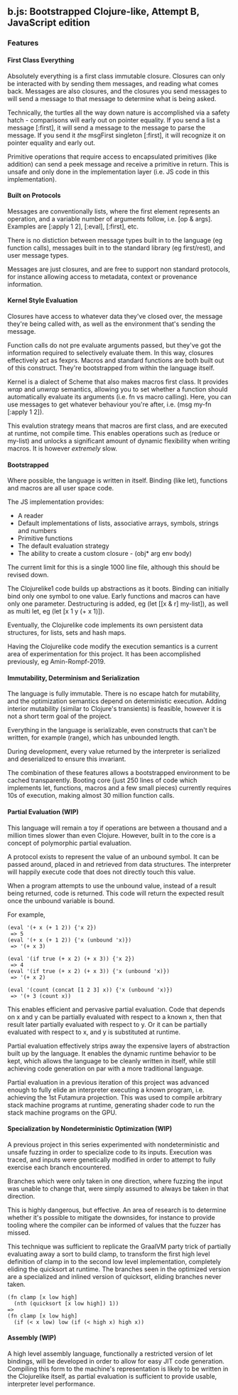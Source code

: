 ## b.js: Bootstrapped Clojure-like, Attempt B, JavaScript edition

### Features

#### First Class Everything

Absolutely everything is a first class immutable closure. Closures can only be interacted with by sending them messages, and reading what comes back. Messages are also closures, and the closures you send messages to will send a message to that message to determine what is being asked.

Technically, the turtles all the way down nature is accomplished via a safety hatch - comparisons will early out on pointer equality. If you send a list a message [:first], it will send a message to the message to parse the message. If you send it *the* msgFirst singleton [:first], it will recognize it on pointer equality and early out.

Primitive operations that require access to encapsulated primitives (like addition) can send a peek message and receive a primitive in return. This is unsafe and only done in the implementation layer (i.e. JS code in this implementation).

#### Built on Protocols

Messages are conventionally lists, where the first element represents an operation, and a variable number of arguments follow, i.e. [op & args]. Examples are [:apply 1 2], [:eval], [:first], etc.

There is no distiction between message types built in to the language (eg function calls), messages built in to the standard library (eg first/rest), and user message types.

Messages are just closures, and are free to support non standard protocols, for instance allowing access to metadata, context or provenance information.

#### Kernel Style Evaluation

Closures have access to whatever data they've closed over, the message they're being called with, as well as the environment that's sending the message.

Function calls do not pre evaluate arguments passed, but they've got the information required to selectively evaluate them. In this way, closures effectively act as fexprs. Macros and standard functions are both built out of this construct. They're bootstrapped from within the language itself.

Kernel is a dialect of Scheme that also makes macros first class. It provides *wrap* and *unwrap* semantics, allowing you to set whether a function should automatically evaluate its arguments (i.e. fn vs macro calling). Here, you can use messages to get whatever behaviour you're after, i.e. (msg my-fn [:apply 1 2]).

This evalution strategy means that macros are first class, and are executed at runtime, not compile time. This enables operations such as (reduce or my-list) and unlocks a significant amount of dynamic flexibility when writing macros. It is however *extremely* slow.

#### Bootstrapped

Where possible, the language is written in itself. Binding (like let), functions and macros are all user space code.

The JS implementation provides:

 * A reader
 * Default implementations of lists, associative arrays, symbols, strings and numbers
 * Primitive functions
 * The default evaluation strategy
 * The ability to create a custom closure - (obj* arg env body)

The current limit for this is a single 1000 line file, although this should be revised down.

The Clojurelike1 code builds up abstractions as it boots. Binding can initially bind only one symbol to one value. Early functions and macros can have only one parameter. Destructuring is added, eg (let [[x & r] my-list]), as well as multi let, eg (let [x 1 y (+ x 1)]).

Eventually, the Clojurelike code implements its own persistent data structures, for lists, sets and hash maps.

Having the Clojurelike code modify the execution semantics is a current area of experimentation for this project. It has been accomplished previously, eg Amin-Rompf-2019.

#### Immutability, Determinism and Serialization

The language is fully immutable. There is no escape hatch for mutability, and the optimization semantics depend on deterministic execution. Adding interior mutability (similar to Clojure's transients) is feasible, however it is not a short term goal of the project.

Everything in the language is serializable, even constructs that can't be written, for example (range), which has unbounded length.

During development, every value returned by the interpreter is serialized and deserialized to ensure this invariant.

The combination of these features allows a bootstrapped environment to be cached transparently. Booting core (just 250 lines of code which implements let, functions, macros and a few small pieces) currently requires 10s of execution, making almost 30 million function calls.

#### Partial Evaluation (WIP)

This language will remain a toy if operations are between a thousand and a million times slower than even Clojure. However, built in to the core is a concept of polymorphic partial evaluation.

A protocol exists to represent the value of an unbound symbol. It can be passed around, placed in and retrieved from data structures. The interpreter will happily execute code that does not directly touch this value.

When a program attempts to use the unbound value, instead of a result being returned, code is returned. This code will return the expected result once the unbound variable is bound.

For example,

```
(eval '(+ x (+ 1 2)) {'x 2})
 => 5
(eval '(+ x (+ 1 2)) {'x (unbound 'x)})
 => '(+ x 3)

(eval '(if true (+ x 2) (+ x 3)) {'x 2})
 => 4
(eval '(if true (+ x 2) (+ x 3)) {'x (unbound 'x)})
 => '(+ x 2)

(eval '(count (concat [1 2 3] x)) {'x (unbound 'x)})
 => '(+ 3 (count x))
```

This enables efficient and pervasive partial evaluation. Code that depends on x and y can be partially evaluated with respect to a known x, then that result later partially evaluated with respect to y. Or it can be partially evaluated with respect to x, and y is substituted at runtime.

Partial evaluation effectively strips away the expensive layers of abstraction built up by the language. It enables the dynamic runtime behavior to be kept, which allows the language to be cleanly written in itself, while still achieving code generation on par with a more traditional language.

Partial evaluation in a previous iteration of this project was advanced enough to fully elide an interpreter executing a known program, i.e. achieving the 1st Futamura projection. This was used to compile arbitrary stack machine programs at runtime, generating shader code to run the stack machine programs on the GPU.

#### Specialization by Nondeterministic Optimization (WIP)

A previous project in this series experimented with nondeterministic and unsafe fuzzing in order to specialize code to its inputs. Execution was traced, and inputs were genetically modified in order to attempt to fully exercise each branch encountered.

Branches which were only taken in one direction, where fuzzing the input was unable to change that, were simply assumed to always be taken in that direction.

This is highly dangerous, but effective. An area of research is to determine whether it's possible to mitigate the downsides, for instance to provide tooling where the compiler can be informed of values that the fuzzer has missed.

This technique was sufficient to replicate the GraalVM party trick of partially evaluating away a sort to build clamp, to transform the first high level definition of clamp in to the second low level implementation, completely eliding the quicksort at runtime. The branches seen in the optimized version are a specialized and inlined version of quicksort, eliding branches never taken.

```
(fn clamp [x low high]
  (nth (quicksort [x low high]) 1))
=>
(fn clamp [x low high]
  (if (< x low) low (if (< high x) high x))
```

#### Assembly (WIP)

A high level assembly language, functionally a restricted version of let bindings, will be developed in order to allow for easy JIT code generation. Compiling this form to the machine's representation is likely to be written in the Clojurelike itself, as partial evaluation is sufficient to provide usable, interpreter level performance.
